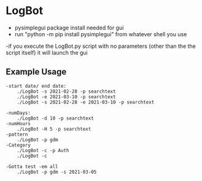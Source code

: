 # LogBot

- pysimplegui package install needed for gui
- run "python -m pip install pysimplegui" from whatever shell you use

-if you execute the LogBot.py script with no parameters (other than the the script itself) it will launch the gui

## Example Usage

    -start date/ end date: 
        ./LogBot -s 2021-02-28 -p searchtext
        ./LogBot -e 2021-03-10 -p searchtext
        ./LogBot -s 2021-02-28 -e 2021-03-10 -p searchtext
      
    -numDays:
        ./LogBot -d 10 -p searchtext
    -numHours
        ./LogBot -H 5 -p searchtext
    -pattern
        ./LogBot -p gdm
    -Category
        ./LogBot -c -p Auth
        ./LogBot -c 
    
    -Gotta test -em all
        ./LogBot -p gdm -s 2021-03-05
        
